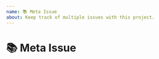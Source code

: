 ```yaml
---
name: 📚 Meta Issue
about: Keep track of multiple issues with this project.
---
```


<!--
Stop!

You're trying to open a meta issue. This is likely not the type
of issue you should open. This template is meant for UW REACT
members to keep track of multiple issues that together solve
a larger issue in this project's current roadmap. Unless you're
sure this is the type of issue you want to open, please go back
and select a different type of issue.
-->

# 📚 Meta Issue

<!-- Provide more details below this comment. -->
